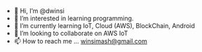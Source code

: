 - 👋 Hi, I’m @dwinsi
- 👀 I’m interested in learning programming.
- 🌱 I’m currently learning IoT, Cloud (AWS), BlockChain, Android
- 💞️ I’m looking to collaborate on AWS IoT
- 📫 How to reach me ... winsimash@gmail.com

<!---
dwinsi/dwinsi is a ✨ special ✨ repository because its `README.md` (this file) appears on your GitHub profile.
You can click the Preview link to take a look at your changes.
--->
